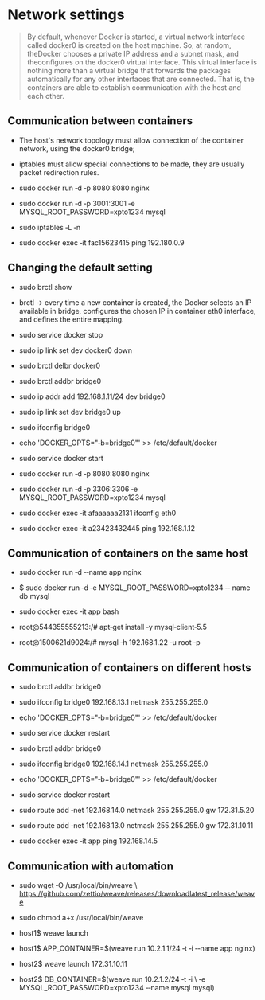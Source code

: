 # Network settings

> By default, whenever Docker is started, a virtual network interface called docker0 is created on the host machine. So, at random, theDocker chooses a private IP address  and a subnet mask, and theconfigures on the docker0 virtual interface. This virtual interface is nothing more than a virtual bridge that forwards the packages automatically for any other interfaces that are connected. That is, the containers are able to establish communication with the host and each other.

## Communication between containers

* The host's network topology must allow connection of the container network, using the docker0 bridge;
* iptables must allow special connections to be made, they are usually packet redirection rules.

* sudo docker run ‐d ‐p 8080:8080 nginx
* sudo docker run ‐d ‐p 3001:3001 ‐e MYSQL_ROOT_PASSWORD=xpto1234 mysql

* sudo iptables ‐L ‐n
* sudo docker exec ‐it fac15623415 ping 192.180.0.9

## Changing the default setting

* sudo brctl show

* brctl -> every time a new container is created, the Docker selects an IP available in bridge, configures the chosen IP in container eth0 interface, and defines the entire mapping.

* sudo service docker stop
* sudo ip link set dev docker0 down
* sudo brctl delbr docker0

* sudo brctl addbr bridge0
* sudo ip addr add 192.168.1.11/24 dev bridge0
* sudo ip link set dev bridge0 up

* sudo ifconfig bridge0

* echo 'DOCKER_OPTS="‐b=bridge0"' >> /etc/default/docker

* sudo service docker start
* sudo docker run ‐d ‐p 8080:8080 nginx
* sudo docker run ‐d ‐p 3306:3306 ‐e MYSQL_ROOT_PASSWORD=xpto1234 mysql
* sudo docker exec ‐it afaaaaaa2131 ifconfig eth0

* sudo docker exec ‐it a23423432445 ping 192.168.1.12

## Communication of containers on the same host

* sudo docker run ‐d ‐‐name app nginx
* $ sudo docker run ‐d ‐e MYSQL_ROOT_PASSWORD=xpto1234 ‐‐ name db mysql

* sudo docker exec ‐it app bash
* root@544355555213:/# apt‐get install ‐y mysql‐client‐5.5

* root@1500621d9024:/# mysql ‐h 192.168.1.22 ‐u root ‐p

## Communication of containers on different hosts

* sudo brctl addbr bridge0
* sudo ifconfig bridge0 192.168.13.1 netmask 255.255.255.0
* echo 'DOCKER_OPTS="‐b=bridge0"' >> /etc/default/docker
* sudo service docker restart

* sudo brctl addbr bridge0
* sudo ifconfig bridge0 192.168.14.1 netmask 255.255.255.0
* echo 'DOCKER_OPTS="‐b=bridge0"' >> /etc/default/docker
* sudo service docker restart

* sudo route add ‐net 192.168.14.0 netmask 255.255.255.0 gw 172.31.5.20
* sudo route add ‐net 192.168.13.0 netmask 255.255.255.0 gw 172.31.10.11
* sudo docker exec ‐it app ping 192.168.14.5

## Communication with automation

* sudo wget ‐O /usr/local/bin/weave \ https://github.com/zettio/weave/releases/downloadlatest_release/weave
* sudo chmod a+x /usr/local/bin/weave

* host1$ weave launch
* host1$ APP_CONTAINER=$(weave run 10.2.1.1/24 ‐t ‐i ‐‐name app nginx)

* host2$ weave launch 172.31.10.11
* host2$ DB_CONTAINER=$(weave run 10.2.1.2/24 ‐t ‐i \ ‐e MYSQL_ROOT_PASSWORD=xpto1234 ‐‐name mysql mysql)

